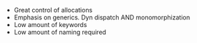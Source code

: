 - Great control of allocations
- Emphasis on generics. Dyn dispatch AND monomorphization
- Low amount of keywords
- Low amount of naming required

